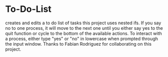 # To-Do-List
creates and edits a to do list of tasks
this project uses nested ifs. If you say no to one process, it will move to the next one until you either say yes to the quit function or cycle to the bottom of the available actions. To interact with a process, either type "yes" or "no" in lowercase when prompted through the input window.
Thanks to Fabian Rodriguez for collaborating on this project.
